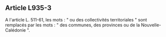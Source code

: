 Article L935-3
----
A l'article L. 511-61, les mots : " ou des collectivités territoriales " sont
remplacés par les mots : " des communes, des provinces ou de la
Nouvelle-Calédonie ".

